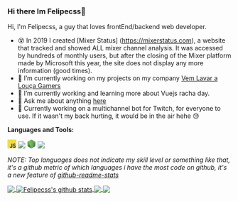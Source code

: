 ### Hi there Im Felipecss👋

Hi, I'm Felipecss, a guy that loves frontEnd/backend web developer.

- 😵 In 2019 I created [Mixer Status] (https://mixerstatus.com), a website that tracked and showed ALL mixer channel analysis. It was accessed by hundreds of monthly users, but after the closing of the Mixer platform made by Microsoft this year, the site does not display any more information (good times).
- 🔭 I’m currently working on my projects on my company [Vem Lavar a Louça Gamers](https://vemlavaralouca.com.br/)
- 🌱 I’m currently working and learning more about Vuejs racha day.
- 💬 Ask me about anything [here](https://github.com/lipecss/lipecss/issues)
- 🤖 Currently working on a multichannel bot for Twitch, for everyone to use. If it wasn't my back hurting, it would be in the air hehe 😓

**Languages and Tools:**  

<code><img height="20" src="https://raw.githubusercontent.com/github/explore/80688e429a7d4ef2fca1e82350fe8e3517d3494d/topics/javascript/javascript.png"></code>
<code><img height="20" src="https://upload.wikimedia.org/wikipedia/commons/9/95/Vue.js_Logo_2.svg"></code>
<code><img height="20" src="https://raw.githubusercontent.com/github/explore/80688e429a7d4ef2fca1e82350fe8e3517d3494d/topics/nodejs/nodejs.png"></code>
<code><img height="20" src="https://webassets.mongodb.com/_com_assets/cms/MongoDB_Logo_FullColorBlack_RGB-4td3yuxzjs.png"></code>

*NOTE: Top languages does not indicate my skill level or something like that, it's a github metric of which languages i have the most code on github, it's a new feature of [github-readme-stats](https://github.com/anuraghazra/github-readme-stats)*

<a href="https://github.com/lipecss">
  <img align="center" src="https://github-readme-stats.vercel.app/api/top-langs/?username=lipecss&theme=dracula" />
</a>
<a href="https://github.com/lipecss">
  <img align="center" src="https://github-readme-stats.vercel.app/api?username=lipecss&show_icons=true&theme=dracula&line_height=27&v=5" alt="Felipecss's github stats" />
</a>
<a href="https://github.com/lipecss">
  <img align="center" src="https://github-readme-stats.vercel.app/api/pin/?username=lipecss&theme=dracula&repo=omnistack10-backend" />
</a>
<a href="https://github.com/lipecss">
  <img align="center" src="https://github-readme-stats.vercel.app/api/pin/?username=lipecss&theme=dracula&repo=mixervue" />
</a>  

